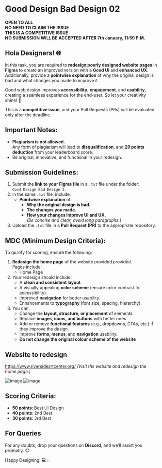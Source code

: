 # Good Design Bad Design 02  
**OPEN TO ALL**  
**NO NEED TO CLAIM THE ISSUE**  
**THIS IS A COMPETITIVE ISSUE**  
**NO SUBMISSION WILL BE ACCEPTED AFTER 7th January, 11:59 P.M.**  

## Hola Designers! 🌐  

In this task, you are required to **redesign poorly designed website pages** in **Figma** to create an improved version with a **Good UI** and **enhanced UX**. Additionally, provide a **pointwise explanation** of why the original design is bad and what changes you made to improve it.  

Good web design improves **accessibility**, **engagement**, and **usability**, creating a seamless experience for the end-user. So let your creativity shine! 🌟  

This is a **competitive issue**, and your Pull Requests (PRs) will be evaluated only after the deadline.  

## **Important Notes:**  
- **Plagiarism is not allowed.**  
  Any form of plagiarism will lead to **disqualification**, and **20 points deduction** from your leaderboard score.  
- Be original, innovative, and functional in your redesign.  

## **Submission Guidelines:**  
1. Submit the **link to your Figma file** in a `.txt` file under the folder:  
   `Good Design Bad Design 2`.  
2. In the same `.txt` file, include:  
   - **Pointwise explanation** of:  
     - **Why the original design is bad.**  
     - **The changes you made.**  
     - **How your changes improve UI and UX.**  
     _(Be concise and clear; avoid long paragraphs.)_  
3. Upload the `.txt` file in a **Pull Request (PR)** to the appropriate repository.  

## **MDC (Minimum Design Criteria):**  
To qualify for scoring, ensure the following:  
1. **Redesign the home page** of the website provided provided.  
   Pages include:  
   - Home Page   
2. Your redesign should include:  
   - A **clean and consistent layout**.  
   - A visually appealing **color scheme** (ensure color contrast for accessibility).  
   - Improved **navigation** for better usability.  
   - Enhancements to **typography** (font size, spacing, hierarchy).  
3. You can:  
   - Change the **layout, structure, or placement** of elements.  
   - Replace **images, icons, and buttons** with better ones.  
   - Add or remove **functional features** (e.g., dropdowns, CTAs, etc.) if they improve the design.  
   - Improve **forms, menus**, and **navigation** usability.  
   - **Do not change the original colour scheme of the website**

## **Website to redesign**
https://www.riversideartcenter.org/
_(Visit the website and redesign the home page.)_  

![image](https://github.com/user-attachments/assets/a8d32267-ee7c-4808-bbfe-dd9c997bd2e3)
![image](https://github.com/user-attachments/assets/bda6c02f-b06b-4a91-89fc-094c59badb54)

## **Scoring Criteria:**  
- **50 points**: Best UI Design  
- **40 points**: 2nd Best  
- **30 points**: 3rd Best  

## **For Queries**  
For any doubts, drop your questions on **Discord**, and we’ll assist you promptly. 😊  

Happy Designing! 💻✨
